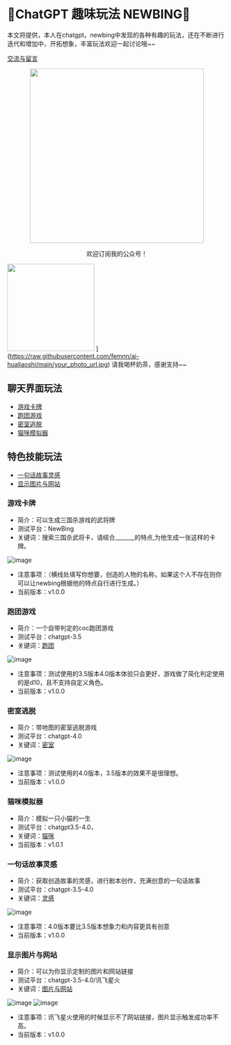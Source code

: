 # 🧠ChatGPT  趣味玩法  NEWBING🐂



本文将提供，本人在chatgpt，newbing中发现的各种有趣的玩法，还在不断进行迭代和增加中，开拓想象，丰富玩法欢迎一起讨论哦~~

[交流与留言](https://github.com/femnn/Chatgpt-Create-fun-gameplay/issues)

<div align=center>
<img src="https://user-images.githubusercontent.com/28421346/233538599-ba530dde-4ca1-496e-90a6-b5a565a037c7.jpg" width="400"/> 
  <p>欢迎订阅我的公众号！</p>
</div>

<img src="https://raw.githubusercontent.com/femnn/Chatgpt-Create-fun-gameplay/main/image/%E4%B8%8B%E8%BD%BD.png(https://raw.githubusercontent.com/femnn/ai-hualiaoshi/main/your_photo_url.jpg)" width="200"/> ](https://raw.githubusercontent.com/femnn/ai-hualiaoshi/main/your_photo_url.jpg)
请我喝杯奶茶，感谢支持~~

## 聊天界面玩法
  - [游戏卡牌](#游戏卡牌)
  - [跑团游戏](#跑团游戏)
  - [密室逃脱](#密室逃脱)
  - [猫咪模拟器](#猫咪模拟器)

## 特色技能玩法
  - [一句话故事灵感](#一句话故事灵感)
  - [显示图片与网站](#显示图片与网站)


### 游戏卡牌
- 简介：可以生成三国杀游戏的武将牌
- 测试平台：NewBing
- 关键词：搜索三国杀武将卡，请结合_______的特点,为他生成一张这样的卡牌。

![image](https://raw.githubusercontent.com/femnn/Chatgpt-Create-fun-gameplay/main/image/msedge_nFaD8Q2qLA.png)
- 注意事项：（横线处填写你想要，创造的人物的名称，如果这个人不存在则你可以让newbing根据他的特点自行进行生成。）
- 当前版本：v1.0.0
### 跑团游戏
- 简介：一个自带判定的coc跑团游戏
- 测试平台：chatgpt-3.5
- 关键词：[跑团](https://github.com/femnn/Chatgpt-Create-fun-gameplay/blob/main/coc.json)

![image](https://raw.githubusercontent.com/femnn/Chatgpt-Create-fun-gameplay/main/image/%E8%B7%91%E5%9B%A2%E6%B8%B8%E6%88%8F.jpg)
- 注意事项：测试使用的3.5版本4.0版本体验只会更好，游戏做了简化判定使用的是d10，且不支持自定义角色。
- 当前版本：v1.0.0

### 密室逃脱
- 简介：带地图的密室逃脱游戏
- 测试平台：chatgpt-4.0
- 关键词：[密室](https://github.com/femnn/Chatgpt-Create-fun-gameplay/blob/main/%E5%AF%86%E5%AE%A4.json)

![image](https://raw.githubusercontent.com/femnn/Chatgpt-Create-fun-gameplay/main/image/scaii%E7%AC%A6%E5%8F%B7%E5%AF%86%E5%AE%A4.jpg)
- 注意事项：测试使用的4.0版本，3.5版本的效果不是很理想。
- 当前版本：v1.0.0

### 猫咪模拟器
- 简介：模拟一只小猫的一生
- 测试平台：chatgpt3.5-4.0，
- 关键词：[猫咪](https://github.com/femnn/Chatgpt-Create-fun-gameplay/blob/main/cat.md)
- 当前版本：v1.0.1

### 一句话故事灵感
- 简介：获取创造故事的灵感，进行剧本创作，充满创意的一句话故事
- 测试平台：chatgpt-3.5-4.0
- 关键词：[灵感](https://github.com/femnn/Chatgpt-Create-fun-gameplay/blob/main/%E7%81%B5%E6%84%9F.json)

![image](https://raw.githubusercontent.com/femnn/Chatgpt-Create-fun-gameplay/main/image/%E4%B8%80%E5%8F%A5%E8%AF%9D.png)
- 注意事项：4.0版本要比3.5版本想象力和内容更具有创意
- 当前版本：v1.0.0

### 显示图片与网站
- 简介：可以为你显示定制的图片和网站链接
- 测试平台：chatgpt-3.5-4.0/讯飞星火
- 关键词：[图片与网站](https://github.com/femnn/Chatgpt-Create-fun-gameplay/blob/main/%E5%9B%BE%E7%89%87%E4%B8%8E%E7%BD%91%E7%AB%99.json)

![image](https://raw.githubusercontent.com/femnn/Chatgpt-Create-fun-gameplay/main/image/%E7%BD%91%E7%AB%99%E5%92%8C%E5%9B%BE%E7%89%87.png)
![image](https://raw.githubusercontent.com/femnn/Chatgpt-Create-fun-gameplay/main/image/tongyi.png)
- 注意事项：讯飞星火使用的时候显示不了网站链接，图片显示触发成功率不高。
- 当前版本：v1.0.0
